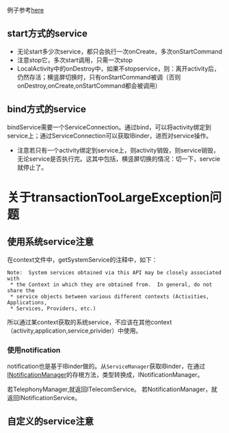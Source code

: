 例子参考[here](http://www.cnblogs.com/newcj/archive/2011/05/30/2061370.html)

## start方式的service

* 无论start多少次service，都只会执行一次onCreate，多次onStartCommand
* 注意stop它，多次start调用，只需一次stop
* LocalActivity中的onDestroy中，如果不stopservice，则：离开activity后，仍然存活；横竖屏切换时，只有onStartCommand被调（否则onDestroy,onCreate,onStartCommand都会被调用）



## bind方式的service
bindService需要一个ServiceConnection。通过bind，可以将activity绑定到service上；通过ServiceConnection可以获取IBinder，进而对service操作。

* 注意若只有一个activity绑定到service上，则activity销毁，则service销毁，无论service是否执行完。这其中包括，横竖屏切换的情况：切一下，servcie就停止了。

# 关于transactionTooLargeException问题

## 使用系统service注意
在context文件中，getSystemService的注释中，如下：

	Note:  System services obtained via this API may be closely associated with
     * the Context in which they are obtained from.  In general, do not share the
     * service objects between various different contexts (Activities, Applications,
     * Services, Providers, etc.)
     
所以通过某context获取的系统service，不应该在其他context（activity,application,service,privider）中使用。

### 使用notification

notification也是基于IBinder做的。从`ServiceManager`获取IBinder，在通过[INotificationManager](http://grepcode.com/file/repository.grepcode.com/java/ext/com.google.android/android/5.0.0_r1/android/app/INotificationManager.java#INotificationManager.Stub)的存根方法，类型转换成，INotificationManager。

若TelephonyManager,就返回ITelecomService。
若NotificationManager，就返回INotificationService。


## 自定义的service注意